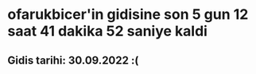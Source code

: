 # ofarukbicer'in gidisine son 5 gun 12 saat 41 dakika 52 saniye kaldi

## Gidis tarihi: 30.09.2022 :(